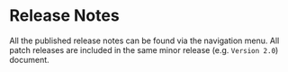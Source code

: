 # Release Notes

All the published release notes can be found via the navigation menu. All patch releases are included in the same minor release (e.g. `Version 2.0`) document.
